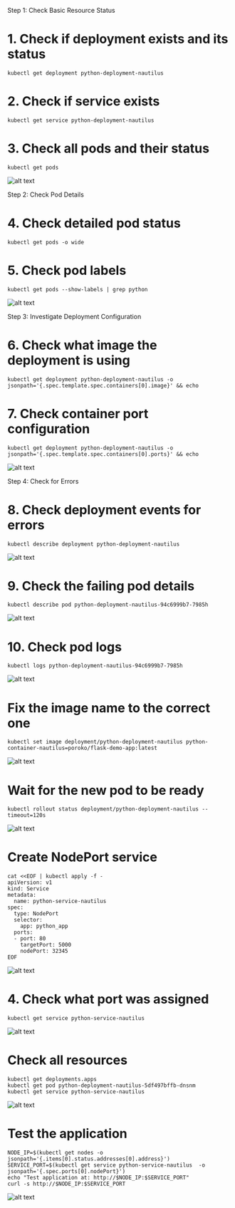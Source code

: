 Step 1: Check Basic Resource Status

# 1. Check if deployment exists and its status
```
kubectl get deployment python-deployment-nautilus
```

# 2. Check if service exists
```
kubectl get service python-deployment-nautilus
```


# 3. Check all pods and their status
```
kubectl get pods
```

![alt text](image.png)

Step 2: Check Pod Details

# 4. Check detailed pod status
```
kubectl get pods -o wide
```

# 5. Check pod labels
```
kubectl get pods --show-labels | grep python
```

![alt text](image-1.png)

Step 3: Investigate Deployment Configuration

# 6. Check what image the deployment is using
```
kubectl get deployment python-deployment-nautilus -o jsonpath='{.spec.template.spec.containers[0].image}' && echo
```

# 7. Check container port configuration
```
kubectl get deployment python-deployment-nautilus -o jsonpath='{.spec.template.spec.containers[0].ports}' && echo
```

![alt text](image-2.png)

Step 4: Check for Errors

# 8. Check deployment events for errors
```
kubectl describe deployment python-deployment-nautilus
```

![alt text](image-3.png)

# 9. Check the failing pod details
```
kubectl describe pod python-deployment-nautilus-94c6999b7-7985h 
```

![alt text](image-4.png)

# 10. Check pod logs
```
kubectl logs python-deployment-nautilus-94c6999b7-7985h 
```

![alt text](image-5.png)


# Fix the image name to the correct one
```
kubectl set image deployment/python-deployment-nautilus python-container-nautilus=poroko/flask-demo-app:latest
```

![alt text](image-6.png)

# Wait for the new pod to be ready
```
kubectl rollout status deployment/python-deployment-nautilus --timeout=120s
```

![alt text](image-7.png)

# Create NodePort service
```
cat <<EOF | kubectl apply -f -
apiVersion: v1
kind: Service
metadata:
  name: python-service-nautilus
spec:
  type: NodePort
  selector:
    app: python_app
  ports:
  - port: 80
    targetPort: 5000
    nodePort: 32345
EOF
```

![alt text](image-12.png)

# 4. Check what port was assigned
```
kubectl get service python-service-nautilus 
```

![alt text](image-9.png)



# Check all resources
```
kubectl get deployments.apps 
kubectl get pod python-deployment-nautilus-5df497bffb-dnsnm 
kubectl get service python-service-nautilus 
```
![alt text](image-8.png)


# Test the application
```
NODE_IP=$(kubectl get nodes -o jsonpath='{.items[0].status.addresses[0].address}')
SERVICE_PORT=$(kubectl get service python-service-nautilus  -o jsonpath='{.spec.ports[0].nodePort}')
echo "Test application at: http://$NODE_IP:$SERVICE_PORT"
curl -s http://$NODE_IP:$SERVICE_PORT
```

![alt text](image-10.png)